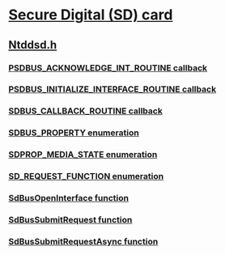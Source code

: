 # [Secure Digital (SD) card](../_sd/index.md)
## [Ntddsd.h](index.md)
### [PSDBUS_ACKNOWLEDGE_INT_ROUTINE callback](../ntddsd/nc-ntddsd-psdbus_acknowledge_int_routine.md)
### [PSDBUS_INITIALIZE_INTERFACE_ROUTINE callback](../ntddsd/nc-ntddsd-psdbus_initialize_interface_routine.md)
### [SDBUS_CALLBACK_ROUTINE callback](../ntddsd/nc-ntddsd-sdbus_callback_routine.md)
### [SDBUS_PROPERTY enumeration](../ntddsd/ne-ntddsd-sdbus_property.md)
### [SDPROP_MEDIA_STATE enumeration](../ntddsd/ne-ntddsd-sdprop_media_state.md)
### [SD_REQUEST_FUNCTION enumeration](../ntddsd/ne-ntddsd-sd_request_function.md)
### [SdBusOpenInterface function](../ntddsd/nf-ntddsd-sdbusopeninterface.md)
### [SdBusSubmitRequest function](../ntddsd/nf-ntddsd-sdbussubmitrequest.md)
### [SdBusSubmitRequestAsync function](../ntddsd/nf-ntddsd-sdbussubmitrequestasync.md)
